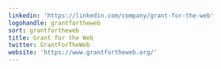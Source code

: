 ```yaml
---
linkedin: 'https://linkedin.com/company/grant-for-the-web'
logohandle: grantfortheweb
sort: grantfortheweb
title: Grant for the Web
twitter: GrantForTheWeb
website: 'https://www.grantfortheweb.org/'
---
```


